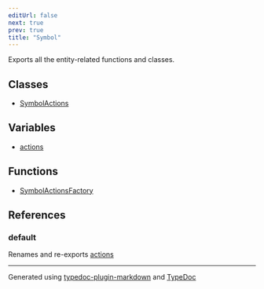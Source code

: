```yaml
---
editUrl: false
next: true
prev: true
title: "Symbol"
---
```


Exports all the entity-related functions and classes.

## Classes

- [SymbolActions](/api/namespaces/symbol/classes/symbolactions/)

## Variables

- [actions](/api/namespaces/symbol/variables/actions/)

## Functions

- [SymbolActionsFactory](/api/namespaces/symbol/functions/symbolactionsfactory/)

## References

### default

Renames and re-exports [actions](/api/namespaces/symbol/variables/actions/)

***

Generated using [typedoc-plugin-markdown](https://www.npmjs.com/package/typedoc-plugin-markdown) and [TypeDoc](https://typedoc.org/)
